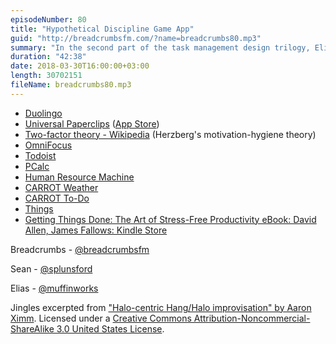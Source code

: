 ```yaml
---
episodeNumber: 80
title: "Hypothetical Discipline Game App"
guid: "http://breadcrumbsfm.com/?name=breadcrumbs80.mp3"
summary: "In the second part of the task management design trilogy, Elias and Sean discuss gamification, motivation, and discipline. Elias gets really excited about an idea."
duration: "42:38"
date: 2018-03-30T16:00:00+03:00
length: 30702151
fileName: breadcrumbs80.mp3
---
```


- [Duolingo](https://www.duolingo.com/)
- [Universal Paperclips](http://www.decisionproblem.com/paperclips/) ([App Store](https://itunes.apple.com/us/app/universal-paperclips/id1300634274?mt=8&uo=4))
- [Two-factor theory - Wikipedia](https://en.wikipedia.org/wiki/Two-factor_theory) (Herzberg's motivation-hygiene theory)
- [OmniFocus](https://www.omnigroup.com/omnifocus)
- [Todoist](https://todoist.com/)
- [PCalc](https://itunes.apple.com/us/app/pcalc-the-best-calculator/id284666222?mt=8&uo=4)
- [Human Resource Machine](https://itunes.apple.com/us/app/human-resource-machine/id1005098334?mt=8&uo=4)
- [CARROT Weather](https://itunes.apple.com/us/app/carrot-weather/id961390574?mt=8&uo=4)
- [CARROT To-Do](https://itunes.apple.com/us/app/carrot-to-do/id591840203?mt=8&uo=4)
- [Things](https://culturedcode.com/things/)
- [Getting Things Done: The Art of Stress-Free Productivity eBook: David Allen, James Fallows: Kindle Store](http://www.amazon.com/dp/B00KWG9M2E/?tag=breadcrumbsfm-20)

Breadcrumbs - [@breadcrumbsfm](https://twitter.com/breadcrumbsfm)

Sean - [@splunsford](https://twitter.com/splunsford)

Elias - [@muffinworks](https://twitter.com/muffinworks)

Jingles excerpted from ["Halo-centric Hang/Halo improvisation" by Aaron Ximm](http://freemusicarchive.org/music/aaron_ximm/handpans_and_the_hang/). Licensed under a [Creative Commons Attribution-Noncommercial-ShareAlike 3.0 United States License](http://creativecommons.org/licenses/by-nc-sa/3.0/us/).